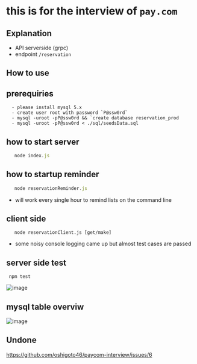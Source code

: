 # this is for the interview of `pay.com`

## Explanation
  - API serverside (grpc) 
  - endpoint `/reservation`

## How to use

  ## prerequiries

      - please install mysql 5.x
      - create user root with password `P@ssw0rd`
      - mysql -uroot -pP@ssw0rd && `create database reservation_prod
      - mysql -uroot -pP@ssw0rd < ./sql/seedsData.sql

  ## how to  start server
   ```node.js
      node index.js
   ```
  
  ## how to startup reminder
   ```node.js
      node reservationReminder.js
   ```
   - will work every single hour to remind lists on the command line 
  ## client side
   
       node reservationClient.js [get/make]
       
   - some noisy console logging came up but almost test cases are passed

 ## server side test 
   
     npm test 


  ![image](https://user-images.githubusercontent.com/50700020/130367230-4a0b71fc-46e2-4679-bff9-0e97320597df.png)
 ## mysql table overviw

![image](https://user-images.githubusercontent.com/50700020/130367145-243dd589-6793-4fa1-b10b-82af44f5da77.png)

## Undone
 https://github.com/oshigoto46/paycom-interview/issues/6



